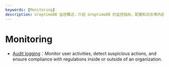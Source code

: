 ```yaml
---
keywords: [Monitoring]
description: GreptimeDB 监控概述，介绍 GreptimeDB 的监控指标、配置和日志等内容。
---
```


# Monitoring

- [Audit logging](audit-logging.md)：Monitor user activities, detect suspicious actions, and ensure compliance with regulations inside or outside of an organization.


